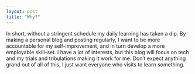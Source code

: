 ```yaml
---
layout: post
title: "Why?"
---
```


In short, without a stringent schedule my daily learning has taken a dip. By making a personal blog and posting regularly, I want to be more accountable for my self-improvement, and in turn develop a more employable skill-set. I have a lot of interests, but this blog will focus on tech and my trials and tribulations making it work for me. Don’t expect anything grand out of all of this, I just want everyone who visits to learn something.